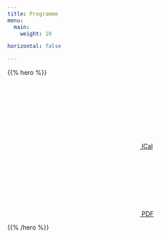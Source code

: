 ```yaml
---
title: Programme
menu:
  main:
    weight: 10

horizontal: false

---
```



{{% hero %}}

<a class="btn primary btn-lg" href="/schedule/schedule.ics">
    <svg class="icon icon-calendar"><use xlink:href="#calendar"></use></svg> ICal
</a>

<a class="btn primary btn-lg" href="https://firebasestorage.googleapis.com/v0/b/devfesttoulouse-1f1dc.appspot.com/o/schedule-fr.pdf?alt=media&token=5ba3bfd1-bdee-4ad4-b113-4bb9dc3c755a">
    <svg class="icon icon-pdf"><use xlink:href="#pdf"></use></svg> PDF
</a>

<!-- TODO: filter and search -->
{{% /hero %}}
